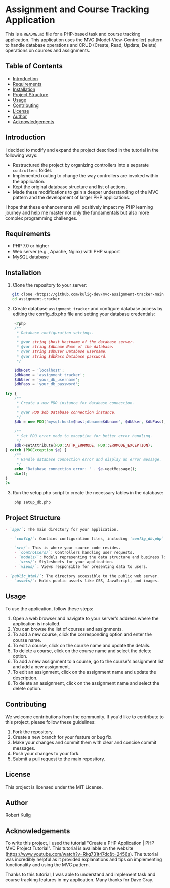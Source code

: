 # Assignment and Course Tracking Application

This is a `README.md` file for a PHP-based task and course tracking application. This application uses the MVC (Model-View-Controller) pattern to handle database operations and CRUD (Create, Read, Update, Delete) operations on courses and assignments.


## Table of Contents

- [Introduction](#introduction)
- [Requirements](#requirements)
- [Installation](#installation)
- [Project Structure](#project-structure)
- [Usage](#usage)
- [Contributing](#contributing)
- [License](#license)
- [Author](#author)
- [Acknowledgements](#acknowledgements)


## Introduction

I decided to modify and expand the project described in the tutorial in the following ways:

- Restructured the project by organizing controllers into a separate `controllers` folder.
- Implemented routing to change the way controllers are invoked within the application.
- Kept the original database structure and list of actions.
- Made these modifications to gain a deeper understanding of the MVC pattern and the development of larger PHP applications.

I hope that these enhancements will positively impact my PHP learning journey and help me master not only the fundamentals but also more complex programming challenges.


## Requirements

- PHP 7.0 or higher
- Web server (e.g., Apache, Nginx) with PHP support
- MySQL database


## Installation

1. Clone the repository to your server:

```bash
   git clone <https://github.com/kulig-dev/mvc-assignment-tracker-main.git> assignment-tracker
   cd assignment-tracker
```

2. Create database `assignment_tracker` and configure database access by editing the config_db.php file and setting your database credentials:

```php
    <?php
    /**
     * Database configuration settings.
     *
     * @var string $host Hostname of the database server.
     * @var string $dbname Name of the database.
     * @var string $dbUser Database username.
     * @var string $dbPass Database password.
     */

    $dbHost = 'localhost';
    $dbName = 'assignment_tracker';
    $dbUser = 'your_db_username';
    $dbPass = 'your_db_password';

try {
    /**
     * Create a new PDO instance for database connection.
     *
     * @var PDO $db Database connection instance.
     */
    $db = new PDO("mysql:host=$host;dbname=$dbname", $dbUser, $dbPass);
    
    /**
     * Set PDO error mode to exception for better error handling.
     */
    $db->setAttribute(PDO::ATTR_ERRMODE, PDO::ERRMODE_EXCEPTION);
} catch (PDOException $e) {
    /**
     * Handle database connection error and display an error message.
     */
    echo "Database connection error: " . $e->getMessage();
    die();
}
?>

```

3. Run the setup.php script to create the necessary tables in the database:

```bash
    php setup_db.php
```


## Project Structure

```markdown
- `app/`: The main directory for your application.

  - `config/`: Contains configuration files, including `config_db.php` for database credentials.

  - `src/`: This is where your source code resides.
    - `controllers/`: Controllers handling user requests.
    - `models/`: Models representing the data structure and business logic.
    - `scss/`: Stylesheets for your application.
    - `views/`: Views responsible for presenting data to users.

- `public_html/`: The directory accessible to the public web server.
  - `assets/`: Holds public assets like CSS, JavaScript, and images.
```


## Usage

To use the application, follow these steps:

1. Open a web browser and navigate to your server's address where the application is installed.
2. You can browse the list of courses and assignments.
3. To add a new course, click the corresponding option and enter the course name.
4. To edit a course, click on the course name and update the details.
5. To delete a course, click on the course name and select the delete option.
6. To add a new assignment to a course, go to the course's assignment list and add a new assignment.
7. To edit an assignment, click on the assignment name and update the description.
8. To delete an assignment, click on the assignment name and select the delete option.


## Contributing

We welcome contributions from the community. If you'd like to contribute to this project, please follow these guidelines:

1. Fork the repository.
2. Create a new branch for your feature or bug fix.
3. Make your changes and commit them with clear and concise commit messages.
4. Push your changes to your fork.
5. Submit a pull request to the main repository.


## License

This project is licensed under the MIT License.


## Author

Robert Kulig


## Acknowledgements

To write this project, I used the tutorial "Create a PHP Application | PHP MVC Project Tutorial". 
This tutorial is available on the website (https://www.youtube.com/watch?v=Rkg731t47dc&t=2456s).
The tutorial was incredibly helpful as it provided explanations and tips on implementing functionality and using the MVC pattern.

Thanks to this tutorial, I was able to understand and implement task and course tracking features in my application.
Many thanks for Dave Gray.